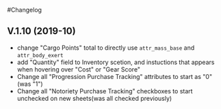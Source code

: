 

#Changelog

## V.1.10 (2019-10)

* change "Cargo Points" total to directly use `attr_mass_base` and `attr_body_exert`
* add "Quantity" field to Inventory scetion, and instuctions that appears when hovering over "Cost" or "Gear Score"
* Change all "Progression Purchase Tracking" attributes to start as "0"(was "1")
* Change all "Notoriety Purchase Tracking" checkboxes to start unchecked on new sheets(was all checked previously) 